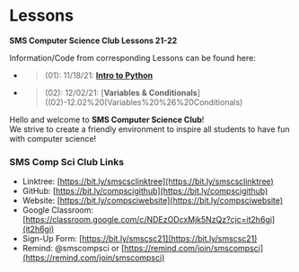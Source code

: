 # Lessons
**SMS Computer Science Club Lessons 21-22**

Information/Code from corresponding Lessons can be found here:  
* > (01): 11/18/21:  [**Intro to Python**]((01)-11.18%20(Intro%20to%20Python))
* > (02): 12/02/21:  [**Variables & Conditionals**]((02)-12.02%20(Variables%20%26%20Conditionals)
&nbsp;

Hello and welcome to **SMS Computer Science Club**!   
We strive to create a friendly environment to inspire all students to have fun with computer science!  
### SMS Comp Sci Club Links
- Linktree: [https://bit.ly/smscsclinktree](https://bit.ly/smscsclinktree)
- GitHub: [https://bit.ly/compscigithub](https://bit.ly/compscigithub)
- Website: [https://bit.ly/compsciwebsite](https://bit.ly/compsciwebsite)
- Google Classroom: [https://classroom.google.com/c/NDEzODcxMjk5NzQz?cjc=it2h6gi](it2h6gi)
- Sign-Up Form: [https://bit.ly/smscsc21](https://bit.ly/smscsc21)
- Remind: @smscompsci or [https://remind.com/join/smscompsci](https://remind.com/join/smscompsci)
